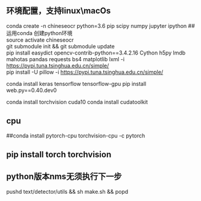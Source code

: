 ## 环境配置，支持linux\macOs      
conda create -n chineseocr python=3.6 pip scipy numpy jupyter ipython ##运用conda 创建python环境      
source activate chineseocr      
git submodule init && git submodule update      
pip install easydict opencv-contrib-python==3.4.2.16 Cython h5py lmdb mahotas pandas requests bs4 matplotlib lxml -i https://pypi.tuna.tsinghua.edu.cn/simple/        
pip install -U pillow -i https://pypi.tuna.tsinghua.edu.cn/simple/      
<!-- pip install keras==2.1.5 tensorflow==1.8 tensorflow-gpu==1.8       -->
conda install keras tensorflow tensorflow-gpu
pip install web.py==0.40.dev0       
<!-- conda install pytorch torchvision cuda90 -c pytorch  -->
conda install torchvision cuda10
conda install cudatoolkit

## cpu
##conda install pytorch-cpu torchvision-cpu -c pytorch

## pip install torch torchvision   
## python版本nms无须执行下一步      
pushd text/detector/utils && sh make.sh && popd